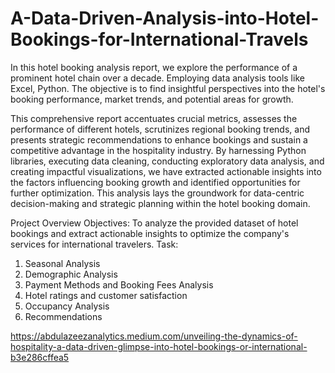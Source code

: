 # A-Data-Driven-Analysis-into-Hotel-Bookings-for-International-Travels
In this hotel booking analysis report, we explore the performance of a prominent hotel chain over a decade. Employing data analysis tools like Excel, Python. The objective is to find insightful perspectives into the hotel's booking performance, market trends, and potential areas for growth.


This comprehensive report accentuates crucial metrics, assesses the performance of different hotels, scrutinizes regional booking trends, and presents strategic recommendations to enhance bookings and sustain a competitive advantage in the hospitality industry. By harnessing Python libraries, executing data cleaning, conducting exploratory data analysis, and creating impactful visualizations, we have extracted actionable insights into the factors influencing booking growth and identified opportunities for further optimization. This analysis lays the groundwork for data-centric decision-making and strategic planning within the hotel booking domain.

Project Overview
Objectives: To analyze the provided dataset of hotel bookings and extract actionable insights to optimize the company's services for international travelers.
Task:
1. Seasonal Analysis
2. Demographic Analysis
3. Payment Methods and Booking Fees Analysis
4. Hotel ratings and customer satisfaction
5. Occupancy Analysis
6. Recommendations

https://abdulazeezanalytics.medium.com/unveiling-the-dynamics-of-hospitality-a-data-driven-glimpse-into-hotel-bookings-or-international-b3e286cffea5
   
